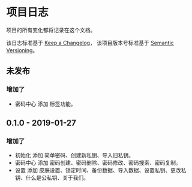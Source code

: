 # 项目日志

项目的所有变化都将记录在这个文档。

该日志标准基于 [Keep a Changelog](https://keepachangelog.com/en/1.0.0/)，
该项目版本号标准基于 [Semantic Versioning](https://semver.org/spec/v2.0.0.html)。

## 未发布
### 增加了

- 密码中心 添加 标签功能。

## 0.1.0 - 2019-01-27
### 增加了

- 初始化 添加 简单密码、创建新私钥、导入旧私钥。
- 密码中心 添加 密码创建、密码删除、密码修改、密码搜索、密码复制。
- 设置 添加 皮肤设置、锁定时间、备份数据、导入数据、设置私钥、更改私钥、什么是公私钥、关于我们。
